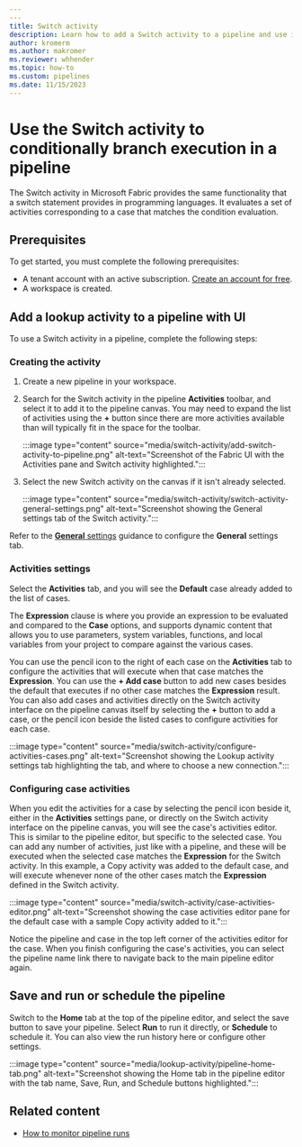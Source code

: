 ```yaml
---
---
title: Switch activity
description: Learn how to add a Switch activity to a pipeline and use it to look up data from a data source.
author: kromerm
ms.author: makromer
ms.reviewer: whhender
ms.topic: how-to
ms.custom: pipelines
ms.date: 11/15/2023
---
```


# Use the Switch activity to conditionally branch execution in a pipeline

The Switch activity in Microsoft Fabric provides the same functionality that a switch statement provides in programming languages. It evaluates a set of activities corresponding to a case that matches the condition evaluation.

## Prerequisites

To get started, you must complete the following prerequisites:

- A tenant account with an active subscription. [Create an account for free](../fundamentals/fabric-trial.md).
- A workspace is created.

## Add a lookup activity to a pipeline with UI

To use a Switch activity in a pipeline, complete the following steps:

### Creating the activity

1. Create a new pipeline in your workspace.
1. Search for the Switch activity in the pipeline **Activities** toolbar, and select it to add it to the pipeline canvas. You may need to expand the list of activities using the **+** button since there are more activities available than will typically fit in the space for the toolbar.

   :::image type="content" source="media/switch-activity/add-switch-activity-to-pipeline.png" alt-text="Screenshot of the Fabric UI with the Activities pane and Switch activity highlighted.":::

1. Select the new Switch activity on the canvas if it isn't already selected.

   :::image type="content" source="media/switch-activity/switch-activity-general-settings.png" alt-text="Screenshot showing the General settings tab of the Switch activity.":::

Refer to the [**General** settings](activity-overview.md#general-settings) guidance to configure the **General** settings tab.

### Activities settings

Select the **Activities** tab, and you will see the **Default** case already added to the list of cases. 

The **Expression** clause is where you provide an expression to be evaluated and compared to the **Case** options, and supports dynamic content that allows you to use parameters, system variables, functions, and local variables from your project to compare against the various cases. 

You can use the pencil icon to the right of each case on the **Activities** tab to configure the activities that will execute when that case matches the **Expression**. You can use the **+ Add case** button to add new cases besides the default that executes if no other case matches the **Expression** result. You can also add cases and activities directly on the Switch activity interface on the pipeline canvas itself by selecting the **+** button to add a case, or the pencil icon beside the listed cases to configure activities for each case.

:::image type="content" source="media/switch-activity/configure-activities-cases.png" alt-text="Screenshot showing the Lookup activity settings tab highlighting the tab, and where to choose a new connection.":::

### Configuring case activities

When you edit the activities for a case by selecting the pencil icon beside it, either in the **Activities** settings pane, or directly on the Switch activity interface on the pipeline canvas, you will see the case's activities editor. This is similar to the pipeline editor, but specific to the selected case. You can add any number of activities, just like with a pipeline, and these will be executed when the selected case matches the **Expression** for the Switch activity. In this example, a Copy activity was added to the default case, and will execute whenever none of the other cases match the **Expression** defined in the Switch activity.

:::image type="content" source="media/switch-activity/case-activities-editor.png" alt-text="Screenshot showing the case activities editor pane for the default case with a sample Copy activity added to it.":::

Notice the pipeline and case in the top left corner of the activities editor for the case. When you finish configuring the case's activities, you can select the pipeline name link there to navigate back to the main pipeline editor again.

## Save and run or schedule the pipeline

Switch to the **Home** tab at the top of the pipeline editor, and select the save button to save your pipeline.  Select **Run** to run it directly, or **Schedule** to schedule it.  You can also view the run history here or configure other settings.

:::image type="content" source="media/lookup-activity/pipeline-home-tab.png" alt-text="Screenshot showing the Home tab in the pipeline editor with the tab name, Save, Run, and Schedule buttons highlighted.":::

## Related content

- [How to monitor pipeline runs](monitor-pipeline-runs.md)
